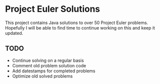 # Project Euler Solutions

This project contains Java solutions to over 50 Project Euler problems. Hopefully I will be able to find time to continue working on this and keep it updated. 

## TODO
* Continue solving on a regular basis
* Comment old problem solution code
* Add datestamps for completed problems
* Optimize old solved problems
